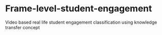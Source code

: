 # Frame-level-student-engagement
Video based real life student engagement classification using knowledge transfer concept
